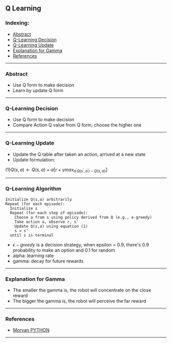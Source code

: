 ## Q Learning

### Indexing:
- [Abstract](#Abstract)
- [Q-Learning Decision](#Q-Learning-Decision)
- [Q-Learning Update](#Q-Learning-Update)
- [Explanation for Gamma](#Explanation-for-Gamma)
- [References](#References)

---
### Abstract
- Use Q form to make decision
- Learn by update Q form

---
### Q-Learning Decision
- Use Q form to make decision
- Compare Action Q value from Q form, choose the higher one

---
### Q-Learning Update
- Update the Q table after taken an action, arrived at a new state 
- Update formulation:

$(1) Q(s,a) \gets Q(s,a) + \alpha[r + \gamma max_{a^{'}Q(s^{'},a^{'}) - Q(s,a)}]$

---
### Q-Learning Algorithm
```
Initialize Q(s,a) arbitrarily
Repeat (for each episode):
  Initialize s
  Repeat (for each step of episode):
    Choose a from s using policy derived from Q (e.g., e-greedy)
    Take action a, observe r, s'
    Update Q(s,a) using equation (1)
    s = s'
  until s is terminal
```

- $\epsilon -greedy$ is a decision strategy, when epsilon = 0.9, there's 0.9 probability to make an option and 0.1 for random
- alpha: learning rate
- gamma: decay for future rewards

---
### Explanation for Gamma
- The smaller the gamma is, the robot will concentrate on the close reward
- The bigger the gamma is, the robot will perceive the far reward
---
### References
- [Morvan PYTHON](https://morvanzhou.github.io/tutorials/machine-learning/reinforcement-learning/2-1-A-q-learning/)
---
